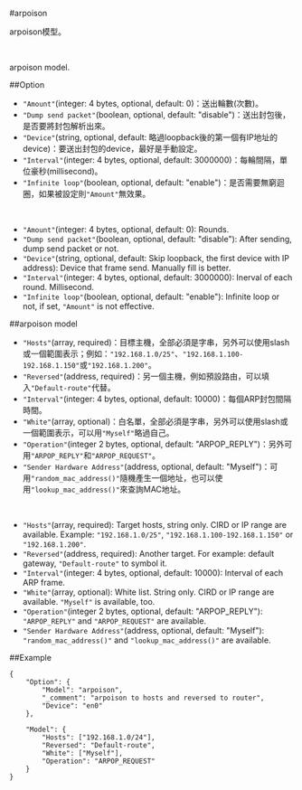 #arpoison

arpoison模型。

</br>

arpoison model.

##Option

* ```"Amount"```(integer: 4 bytes, optional, default: 0)：送出輪數(次數)。
* ```"Dump send packet"```(boolean, optional, default: "disable")：送出封包後，是否要將封包解析出來。
* ```"Device"```(string, optional, default: 略過loopback後的第一個有IP地址的device)：要送出封包的device，最好是手動設定。
* ```"Interval"```(integer: 4 bytes, optional, default: 3000000)：每輪間隔，單位豪秒(millisecond)。
* ```"Infinite loop"```(boolean, optional, default: "enable")：是否需要無窮迴圈，如果被設定則```"Amount"```無效果。

</br>

* ```"Amount"```(integer: 4 bytes, optional, default: 0): Rounds.
* ```"Dump send packet"```(boolean, optional, default: "disable"): After sending, dump send packet or not.
* ```"Device"```(string, optional, default: Skip loopback, the first device with IP address): Device that frame send. Manually fill is better.
* ```"Interval"```(integer: 4 bytes, optional, default: 3000000): Inerval of each round. Millisecond.
* ```"Infinite loop"```(boolean, optional, default: "enable"): Infinite loop or not, if set, ```"Amount"``` is not effective.

##arpoison model

* ```"Hosts"```(array, required)：目標主機，全部必須是字串，另外可以使用slash或一個範圍表示；例如：```"192.168.1.0/25"```、```"192.168.1.100-192.168.1.150"```或```"192.168.1.200"```。
* ```"Reversed"```(address, required)：另一個主機，例如預設路由，可以填入```"Default-route"```代替。
* ```"Interval"```(integer: 4 bytes, optional, default: 10000)：每個ARP封包間隔時間。
* ```"White"```(array, optional)：白名單，全部必須是字串，另外可以使用slash或一個範圍表示，可以用```"Myself"```略過自己。
* ```"Operation"```(integer 2 bytes, optional, default: "ARPOP_REPLY")：另外可用```"ARPOP_REPLY"```和```"ARPOP_REQUEST"```。
* ```"Sender Hardware Address"```(address, optional, default: "Myself")：可用```"random_mac_address()"```隨機產生一個地址，也可以使用```"lookup_mac_address()"```來查詢MAC地址。

</br>

* ```"Hosts"```(array, required): Target hosts, string only. CIRD or IP range are available. Example: ```"192.168.1.0/25"```, ```"192.168.1.100-192.168.1.150"``` or ```"192.168.1.200"```.
* ```"Reversed"```(address, required): Another target. For example: default gateway, ```"Default-route"``` to symbol it.
* ```"Interval"```(integer: 4 bytes, optional, default: 10000): Interval of each ARP frame.
* ```"White"```(array, optional): White list. String only. CIRD or IP range are available. ```"Myself"``` is available, too.
* ```"Operation"```(integer 2 bytes, optional, default: "ARPOP_REPLY"): ```"ARPOP_REPLY"``` and ```"ARPOP_REQUEST"``` are available.
* ```"Sender Hardware Address"```(address, optional, default: "Myself"): ```"random_mac_address()"``` and ```"lookup_mac_address()"``` are available.

##Example

```
{
    "Option": {
        "Model": "arpoison",
        "_comment": "arpoison to hosts and reversed to router",
        "Device": "en0"
    },

    "Model": {
        "Hosts": ["192.168.1.0/24"],
        "Reversed": "Default-route",
        "White": ["Myself"],
        "Operation": "ARPOP_REQUEST"
    }
}
```


